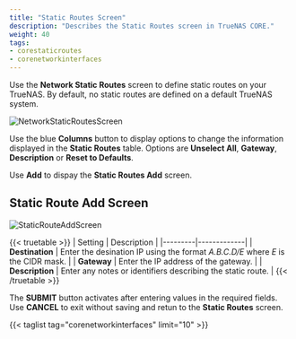 ```yaml
---
title: "Static Routes Screen"
description: "Describes the Static Routes screen in TrueNAS CORE."
weight: 40
tags:
- corestaticroutes
- corenetworkinterfaces
---
```


Use the **Network Static Routes** screen to define static routes on your TrueNAS. By default, no static routes are defined on a default TrueNAS system.

![NetworkStaticRoutesScreen](/images/CORE/Network/NetworkStaticRoutesScreen.png "Network Static Routes Screen")

Use the blue **Columns** button to display options to change the information displayed in the **Static Routes** table. Options are **Unselect All**, **Gateway**, **Description** or **Reset to Defaults**.

Use **Add** to dispay the **Static Routes Add** screen.

## Static Route Add Screen

![StaticRouteAddScreen](/images/CORE/Network/StaticRouteAddScreen.png "Static Route Add Screen")

{{< truetable >}}
| Setting | Description |
|---------|-------------|
| **Destination** | Enter the desination IP using the format *A.B.C.D/E* where *E* is the CIDR mask. |
| **Gateway** | Enter the IP address of the gateway. |
| **Description** | Enter any notes or identifiers describing the static route. |
{{< /truetable >}}

The **SUBMIT** button activates after entering values in the required fields. Use **CANCEL** to exit without saving and retun to the **Static Routes** screen.

{{< taglist tag="corenetworkinterfaces" limit="10" >}}
